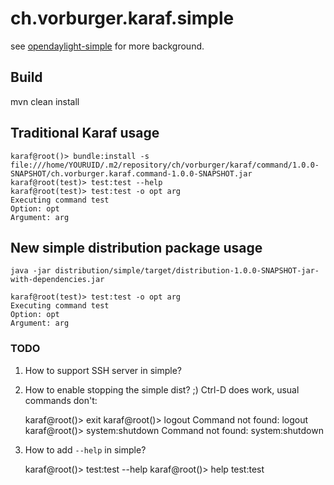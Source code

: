 # ch.vorburger.karaf.simple

see [opendaylight-simple](https://github.com/vorburger/opendaylight-simple) for more background.

## Build

   mvn clean install

## Traditional Karaf usage

    karaf@root()> bundle:install -s file:///home/YOURUID/.m2/repository/ch/vorburger/karaf/command/1.0.0-SNAPSHOT/ch.vorburger.karaf.command-1.0.0-SNAPSHOT.jar
    karaf@root(test)> test:test --help
    karaf@root(test)> test:test -o opt arg
    Executing command test
    Option: opt
    Argument: arg

## New simple distribution package usage

    java -jar distribution/simple/target/distribution-1.0.0-SNAPSHOT-jar-with-dependencies.jar

    karaf@root(test)> test:test -o opt arg
    Executing command test
    Option: opt
    Argument: arg

### TODO

1. How to support SSH server in simple?

2. How to enable stopping the simple dist? ;)  Ctrl-D does work, usual commands don't:

    karaf@root()> exit
    karaf@root()> logout
    Command not found: logout
    karaf@root()> system:shutdown
    Command not found: system:shutdown

3. How to add `--help` in simple?

    karaf@root()> test:test --help
    karaf@root()> help test:test
